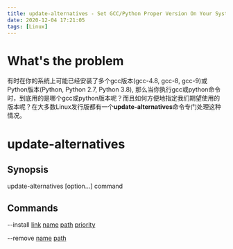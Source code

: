 ```yaml
---
title: update-alternatives - Set GCC/Python Proper Version On Your System
date: 2020-12-04 17:21:05
tags: [Linux]
---
```


# What's the problem
有时在你的系统上可能已经安装了多个gcc版本(gcc-4.8, gcc-8, gcc-9)或Python版本(Python, Python 2.7, Python 3.8), 那么当你执行gcc或python命令时，到底用的是哪个gcc或python版本呢？而且如何方便地指定我们期望使用的版本呢？在大多数Linux发行版都有一个**update-alternatives**命令专门处理这种情况。

<!--more-->

# update-alternatives

## Synopsis

update-alternatives [option...] command

## Commands

--install <u>link</u> <u>name</u> <u>path</u> <u>priority</u>

--remove <u>name</u> <u>path</u>

